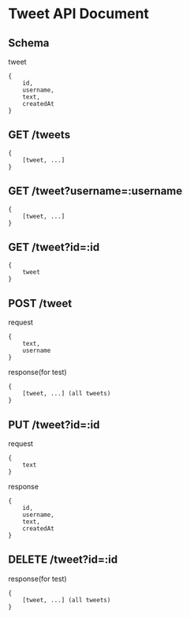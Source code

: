 # Tweet API Document

## Schema

tweet

```
{
    id,
    username,
    text,
    createdAt
}
```

## GET /tweets

```
{
    [tweet, ...]
}
```

## GET /tweet?username=:username

```
{
    [tweet, ...]
}
```

## GET /tweet?id=:id

```
{
    tweet
}
```

## POST /tweet

request

```
{
    text,
    username
}
```

response(for test)

```
{
    [tweet, ...] (all tweets)
}
```

## PUT /tweet?id=:id

request

```
{
    text
}
```

response

```
{
    id,
    username,
    text,
    createdAt
}
```

## DELETE /tweet?id=:id

response(for test)

```
{
    [tweet, ...] (all tweets)
}
```
